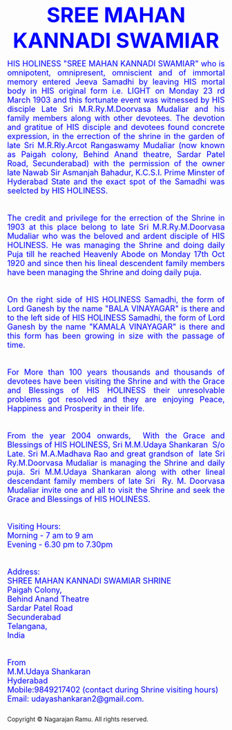 
<p style="text-align: center;">​<span style="color:#0000FF;"><strong><span style="font-size:48px;">SREE MAHAN KANNADI SWAMIAR</span></strong> </span></p>
</div>
</div>

<div class="wsb-element-text" data-type="element" id="wsb-element-60b3d743-984c-4134-9949-cd26fa073ad5">
<div class="txt ">
<p style="text-align: justify;"><span style="font-size:18px;"><span style="color:#0000FF;">HIS HOLINESS "SREE MAHAN KANNADI SWAMIAR" who is omnipotent, omnipresent, omniscient and of immortal memory entered Jeeva Samadhi by leaving HIS mortal body in HIS original form i.e. LIGHT on Monday 23 rd March 1903 and this fortunate event was witnessed by HIS disciple Late Sri M.R.Ry.M.Doorvasa Mudaliar and his family members along with other devotees. The devotion and gratitue of HIS disciple and devotees found concrete expression, in the errection of the shrine in the garden of late Sri M.R.Rly.Arcot Rangaswamy Mudaliar (now known as Paigah colony, Behind Anand theatre, Sardar Patel Road, Secunderabad) with the permission of the owner late Nawab Sir Asmanjah Bahadur, K.C.S.I. Prime Minster of Hyderabad State and the exact spot of the Samadhi was seelcted by HIS HOLINESS.&nbsp;<br>
<br>
<br>
The credit and privilege for the errection of the Shrine in 1903 at this place belong to late Sri M.R.Ry.M.Doorvasa Mudaliar who was the beloved and ardent disciple of HIS HOLINESS. He was managing the Shrine and doing daily Puja till he reached Heavenly Abode on Monday 17th Oct 1920 and since then his lineal descendent family members have been managing the Shrine and doing daily puja.<br>
<br>
<br>
On the right side of HIS HOLINESS Samadhi, the form of Lord Ganesh by the name "BALA VINAYAGAR" is there and to the left side of HIS HOLINESS Samadhi, the form of Lord Ganesh by the name "KAMALA VINAYAGAR" is there and this form has been growing in size with the passage of time.<br>
<br>
<br>
For More than 100 years thousands and thousands of devotees have been visiting the Shrine and with the Grace and Blessings of HIS HOLINESS their unresolvable problems got resolved and they are enjoying Peace, Happiness and Prosperity in their life.<br>
<br>
<br>
From the year 2004 onwards,&nbsp;&nbsp;With the Grace and Blessings of HIS HOLINESS, Sri </span></span><span style="font-size:18px;"><span style="color:#0000FF;">M.M.</span></span><span style="font-size:18px;"><span style="color:#0000FF;">Udaya Shankaran &nbsp;S/o Late. Sri M.A.Madhava Rao and great grandson of &nbsp;late Sri Ry.M.Doorvasa Mudaliar is managing the Shrine and daily puja. Sri M.M.Udaya Shankaran along with other lineal descendant family members of late Sri &nbsp;Ry. M. Doorvasa Mudaliar invite one and all to visit the Shrine and seek the Grace and Blessings of HIS HOLINESS.<br>
<br>
<br>
Visiting Hours:<br>
Morning - 7 am to 9 am<br>
Evening - 6.30 pm to 7.30pm<br>
<br>
<br>
Address:<br>
SHREE MAHAN KANNADI SWAMIAR SHRINE<br>
Paigah Colony,<br>
Behind Anand Theatre<br>
Sardar Patel Road<br>
Secunderabad<br>
Telangana,<br>
India<br>
<br>
<br>
From<br>
M.M.Udaya Shankaran<br>
Hyderabad<br>
Mobile:9849217402 (contact during Shrine visiting hours)<br>
Email: udayashankaran2@gmail.com.</span></span></p>
</div>
</div>
</div>
</div>

<div class="wsb-canvas-page-footer footer" id="wsb-canvas-template-footer" style="margin: auto; min-height:100px; height: 100px; width: 1000px; position: relative;">
<div class="footer-container" id="wsb-canvas-template-footer-container" style="position: absolute">
<div class="wsb-element-text" id="wsb-element-2cd4c833-54f7-4898-bbfe-7c2e5e033cc0">
<div class="txt ">
<p style="text-align: center;"><span class="editor_footer">Copyright ©&nbsp;<span itemscope="itemscope" itemtype="http://schema.org/Organization"><span itemprop="name">Nagarajan Ramu</span></span>.&nbsp;All rights reserved.</span></p>
</div>
</div>
<!-- <div id="wsb-element-7371c2d6-e2c5-4a30-8744-8c7069c3319f" class="wsb-element-image">
                        <div class="wsb-image-inner ">
                            <div class="img">
                                <a href="https://www.godaddy.com/hosting/website-builder.aspx?cvosrc=assets.wsb_badge.wsb_badge" target="_blank" rel="nofollow"><img src="img/b727c70ecabdd50a0e3bd66e04aded31.png" style="vertical-align:middle;width:98px;height:35px;"></a> 
                            </div>
                        </div>
                    </div> --></div>
</div>

<div class="view-as-mobile" style="padding:10px;position:relative;text-align:center;display:none;"><a href="http://hisholiness.in/#" onclick="return false;">View on Mobile</a></div>
</div>
</div>
<script type="text/javascript">
        require(['jquery', 'common/cookiemanager/cookiemanager', 'designer/iebackground/iebackground'], function($, cookieManager, bg) {
            if (cookieManager.getCookie("WSB.ForceDesktop")) {
                $('.view-as-mobile', '.wsb-canvas-page-container').show().find('a').bind('click', function() {
                    cookieManager.eraseCookie("WSB.ForceDesktop");
                    window.location.reload(true);
                });
            }
            bg.fixBackground();
        });
    </script></body></html>
